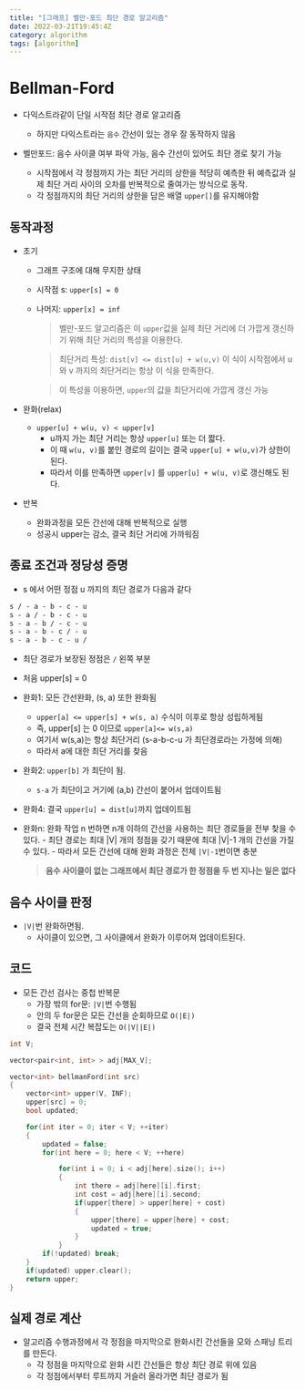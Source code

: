 ```yaml
---
title: "[그래프] 벨만-포드 최단 경로 알고리즘"
date: 2022-03-21T19:45:4Z
category: algorithm
tags: [algorithm]
---
```


# **Bellman-Ford**

- 다익스트라같이 단일 시작점 최단 경로 알고리즘

  - 하지만 다익스트라는 `음수` 간선이 있는 경우 잘 동작하지 않음

- 벨만포드: 음수 사이클 여부 파악 가능, 음수 간선이 있어도 최단 경로 찾기 가능
  - 시작점에서 각 정점까지 가는 최단 거리의 상한을 적당히 예측한 뒤 예측값과 실제 최단 거리 사이의 오차를 반복적으로 줄여가는 방식으로 동작.
  - 각 정점까지의 최단 거리의 상한을 담은 배열 `upper[]`를 유지해야함

## **동작과정**

- 초기

  - 그래프 구조에 대해 무지한 상태
  - 시작점 s: `upper[s] = 0`
  - 나머지: `upper[x] = inf`

    > 벨만-포드 알고리즘은 이 `upper`값을 실제 최단 거리에 더 가깝게 갱신하기 위해 최단 거리의 특성을 이용한다.

    > 최단거리 특성: `dist[v] <= dist[u] + w(u,v)` 이 식이 시작점에서 u와 v 까지의 최단거리는 항상 이 식을 만족한다.

    > 이 특성을 이용하면, `upper`의 값을 최단거리에 가깝게 갱신 가능

- 완화(relax)

  - `upper[u] + w(u, v) < upper[v]`
    - u까지 가는 최단 거리는 항상 `upper[u]` 또는 더 짧다.
    - 이 때 `w(u, v)`를 붙인 경로의 길이는 결국 `upper[u] + w(u,v)`가 상한이된다.
    - 따라서 이를 만족하면 `upper[v]` 를 `upper[u] + w(u, v)`로 갱신해도 된다.

- 반복
  - 완화과정을 모든 간선에 대해 반복적으로 실행
  - 성공시 upper는 감소, 결국 최단 거리에 가까워짐

## **종료 조건과 정당성 증명**

- s 에서 어떤 정점 u 까지의 최단 경로가 다음과 같다

```txt
s / - a - b - c - u
s - a / - b - c - u
s - a - b / - c - u
s - a - b - c / - u
s - a - b - c - u /
```

- 최단 경로가 보장된 정점은 `/` 왼쪽 부분

- 처음 upper[s] = 0

- 완화1: 모든 간선완화, (s, a) 또한 완화됨

  - `upper[a] <= upper[s] + w(s, a)` 수식이 이후로 항상 성립하게됨
  - 즉, upper[s] 는 0 이므로 `upper[a]<= w(s,a)`
  - 여기서 w(s,a)는 항상 최단거리 (s-a-b-c-u 가 최단경로라는 가정에 의해)
  - 따라서 a에 대한 최단 거리를 찾음

- 완화2: `upper[b]` 가 최단이 됨.

  - `s-a` 가 최단이고 거기에 (a,b) 간선이 붙어서 업데이트됨

- 완화4: 결국 `upper[u] = dist[u]`까지 업데이트됨

- 완화n: 완화 작업 n 번하면 n개 이하의 간선을 사용하는 최단 경로들을 전부 찾을 수 있다. - 최단 경로는 최대 |V| 개의 정점을 갖기 때문에 최대 |V|-1 개의 간선을 가질 수 있다. - 따라서 모든 간선에 대해 완화 과정은 전체 `|V|-1`번이면 충분
  > **음수 사이클이 없는 그래프에서 최단 경로가 한 정점을 두 번 지나는 일은 없다**

## **음수 사이클 판정**

- `|V|`번 완화하면됨.
  - 사이클이 있으면, 그 사이클에서 완화가 이루어져 업데이트된다.

## **코드**

- 모든 간선 검사는 중첩 반복문
  - 가장 밖의 for문: `|V|`번 수행됨
  - 안의 두 for문은 모든 간선을 순회하므로 `O(|E|)`
  - 결국 전체 시간 복잡도는 `O(|V||E|)`

```cpp
int V;

vector<pair<int, int> > adj[MAX_V];

vector<int> bellmanFord(int src)
{
    vector<int> upper(V, INF);
    upper[src] = 0;
    bool updated;

    for(int iter = 0; iter < V; ++iter)
    {
        updated = false;
        for(int here = 0; here < V; ++here)

            for(int i = 0; i < adj[here].size(); i++)
            {
                int there = adj[here][i].first;
                int cost = adj[here][i].second;
                if(upper[there] > upper[here] + cost)
                {
                    upper[there] = upper[here] + cost;
                    updated = true;
                }
            }
        if(!updated) break;
    }
    if(updated) upper.clear();
    return upper;
}
```

## **실제 경로 계산**

- 알고리즘 수행과정에서 각 정점을 마지막으로 완화시킨 간선들을 모와 스패닝 트리를 만든다.
  - 각 정점을 마지막으로 완화 시킨 간선들은 항상 최단 경로 위에 있음
  - 각 정점에서부터 루트까지 거슬러 올라가면 최단 경로가 됨
